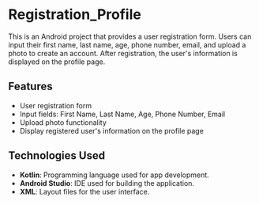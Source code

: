 ﻿# Registration_Profile

This is an Android project that provides a user registration form. Users can input their first name, last name, age, phone number, email, and upload a photo to create an account. After registration, the user's information is displayed on the profile page.

## Features

- User registration form
- Input fields: First Name, Last Name, Age, Phone Number, Email
- Upload photo functionality
- Display registered user's information on the profile page

## Technologies Used

- **Kotlin**: Programming language used for app development.
- **Android Studio**: IDE used for building the application.
- **XML**: Layout files for the user interface.


